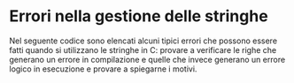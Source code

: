 # Errori nella gestione delle stringhe

Nel seguente codice sono elencati alcuni tipici errori che possono essere fatti quando si utilizzano le stringhe in C: provare a verificare le righe che generano un errore in compilazione e quelle che invece generano un errore logico in esecuzione e provare a spiegarne i motivi.
